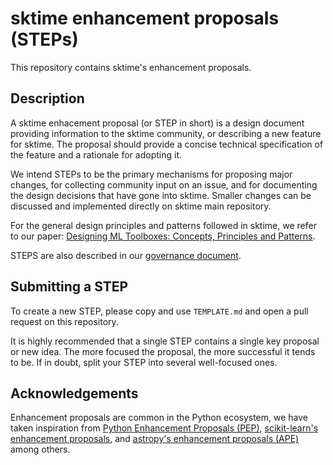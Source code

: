# sktime enhancement proposals (STEPs)

This repository contains sktime's enhancement proposals. 

## Description

A sktime enhacement proposal (or STEP in short) is a design document providing information to the sktime community, or describing a new feature for sktime. The proposal should provide a concise technical specification of the feature and a rationale for adopting it.

We intend STEPs to be the primary mechanisms for proposing major changes, for collecting community input on an issue, and for documenting the design decisions that have gone into sktime. Smaller changes can be discussed and implemented directly on sktime main repository. 

For the general design principles and patterns followed in sktime, we refer to our paper: [Designing ML Toolboxes: Concepts, Principles and Patterns](https://arxiv.org/abs/2101.04938).

STEPS are also described in our [governance document](https://www.sktime.net/en/latest/governance.html).

## Submitting a STEP

To create a new STEP, please copy and use `TEMPLATE.md` and open a pull request on this repository. 

It is highly recommended that a single STEP contains a single key proposal or new idea. The more focused the proposal, the more successful it tends to be. If in doubt, split your STEP into several well-focused ones.

## Acknowledgements

Enhancement proposals are common in the Python ecosystem, we have taken inspiration from [Python Enhancement Proposals (PEP)](https://www.python.org/dev/peps/), [scikit-learn's enhancement proposals](https://github.com/scikit-learn/enhancement_proposals), and [astropy's enhancement proposals (APE)](https://github.com/astropy/astropy-APEs/tree/cb001269b6bcfe0e280daaad3486c8f1198d6e23) among others. 
